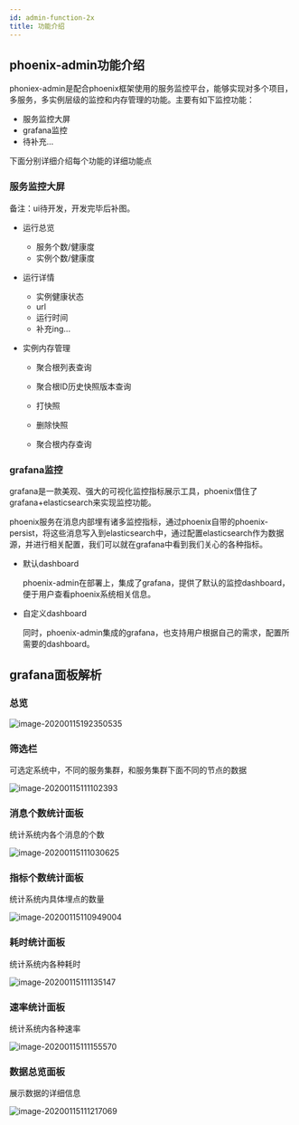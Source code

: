 ```yaml
---
id: admin-function-2x
title: 功能介绍
---
```


## phoenix-admin功能介绍

phoniex-admin是配合phoenix框架使用的服务监控平台，能够实现对多个项目，多服务，多实例层级的监控和内存管理的功能。主要有如下监控功能：

* 服务监控大屏
* grafana监控
* 待补充...

下面分别详细介绍每个功能的详细功能点



### 服务监控大屏  

备注：ui待开发，开发完毕后补图。

- 运行总览

  - 服务个数/健康度
  - 实例个数/健康度

- 运行详情

  - 实例健康状态
  - url
  - 运行时间
  - 补充ing...

- 实例内存管理

  - 聚合根列表查询
  
  - 聚合根ID历史快照版本查询
  
  - 打快照
  
  - 删除快照
  
  - 聚合根内存查询
  
    

### grafana监控

grafana是一款美观、强大的可视化监控指标展示工具，phoenix借住了grafana+elasticsearch来实现监控功能。

phoenix服务在消息内部埋有诸多监控指标，通过phoenix自带的phoenix-persist，将这些消息写入到elasticsearch中，通过配置elasticsearch作为数据源，并进行相关配置，我们可以就在grafana中看到我们关心的各种指标。

- 默认dashboard

  phoenix-admin在部署上，集成了grafana，提供了默认的监控dashboard，便于用户查看phoenix系统相关信息。

- 自定义dashboard

  同时，phoenix-admin集成的grafana，也支持用户根据自己的需求，配置所需要的dashboard。
  
  



## grafana面板解析

### 总览

![image-20200115192350535](assets/phoenix2.x/phoenix-admin/image-20200115192350535.png)

 

### 筛选栏

可选定系统中，不同的服务集群，和服务集群下面不同的节点的数据

![image-20200115111102393](assets/phoenix2.x/phoenix-admin/image-20200115111102393.png)



### 消息个数统计面板

统计系统内各个消息的个数

![image-20200115111030625](assets/phoenix2.x/phoenix-admin/image-20200115111030625.png)



### 指标个数统计面板

统计系统内具体埋点的数量

![image-20200115110949004](assets/phoenix2.x/phoenix-admin/image-20200115110949004.png)



### 耗时统计面板

统计系统内各种耗时

![image-20200115111135147](assets/phoenix2.x/phoenix-admin/image-20200115111135147.png)



### 速率统计面板

统计系统内各种速率

![image-20200115111155570](assets/phoenix2.x/phoenix-admin/image-20200115111155570.png)



### 数据总览面板

展示数据的详细信息

![image-20200115111217069](assets/phoenix2.x/phoenix-admin/image-20200115111217069.png)

